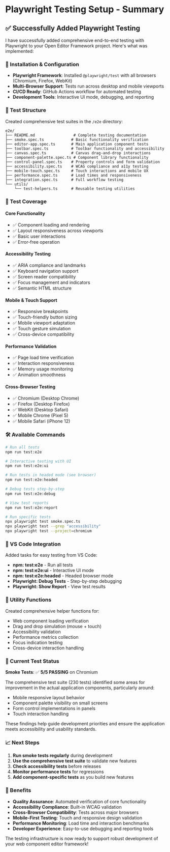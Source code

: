 # Playwright Testing Setup - Summary

## ✅ Successfully Added Playwright Testing

I have successfully added comprehensive end-to-end testing with Playwright to your Open Editor Framework project. Here's what was implemented:

### 🚀 Installation & Configuration

- **Playwright Framework**: Installed `@playwright/test` with all browsers (Chromium, Firefox, WebKit)
- **Multi-Browser Support**: Tests run across desktop and mobile viewports
- **CI/CD Ready**: GitHub Actions workflow for automated testing
- **Development Tools**: Interactive UI mode, debugging, and reporting

### 📁 Test Structure

Created comprehensive test suites in the `/e2e` directory:

```
e2e/
├── README.md                 # Complete testing documentation
├── smoke.spec.ts            # Basic functionality verification
├── editor-app.spec.ts       # Main application component tests
├── toolbar.spec.ts          # Toolbar functionality and accessibility
├── canvas.spec.ts           # Canvas drag-and-drop interactions
├── component-palette.spec.ts # Component library functionality
├── control-panel.spec.ts    # Property controls and form validation
├── accessibility.spec.ts    # WCAG compliance and a11y testing
├── mobile-touch.spec.ts     # Touch interactions and mobile UX
├── performance.spec.ts      # Load times and responsiveness
├── integration.spec.ts      # Full workflow testing
└── utils/
    └── test-helpers.ts      # Reusable testing utilities
```

### 🧪 Test Coverage

#### **Core Functionality**
- ✅ Component loading and rendering
- ✅ Layout responsiveness across viewports
- ✅ Basic user interactions
- ✅ Error-free operation

#### **Accessibility Testing** 
- ✅ ARIA compliance and landmarks
- ✅ Keyboard navigation support
- ✅ Screen reader compatibility
- ✅ Focus management and indicators
- ✅ Semantic HTML structure

#### **Mobile & Touch Support**
- ✅ Responsive breakpoints
- ✅ Touch-friendly button sizing
- ✅ Mobile viewport adaptation
- ✅ Touch gesture simulation
- ✅ Cross-device compatibility

#### **Performance Validation**
- ✅ Page load time verification
- ✅ Interaction responsiveness
- ✅ Memory usage monitoring
- ✅ Animation smoothness

#### **Cross-Browser Testing**
- ✅ Chromium (Desktop Chrome)
- ✅ Firefox (Desktop Firefox) 
- ✅ WebKit (Desktop Safari)
- ✅ Mobile Chrome (Pixel 5)
- ✅ Mobile Safari (iPhone 12)

### 🛠️ Available Commands

```bash
# Run all tests
npm run test:e2e

# Interactive testing with UI
npm run test:e2e:ui

# Run tests in headed mode (see browser)
npm run test:e2e:headed

# Debug tests step-by-step
npm run test:e2e:debug

# View test reports
npm run test:e2e:report

# Run specific tests
npx playwright test smoke.spec.ts
npx playwright test --grep "accessibility"
npx playwright test --project=chromium
```

### 🎯 VS Code Integration

Added tasks for easy testing from VS Code:
- **npm: test:e2e** - Run all tests
- **npm: test:e2e:ui** - Interactive UI mode
- **npm: test:e2e:headed** - Headed browser mode
- **Playwright: Debug Tests** - Step-by-step debugging
- **Playwright: Show Report** - View test results

### 🔧 Utility Functions

Created comprehensive helper functions for:
- Web component loading verification
- Drag and drop simulation (mouse + touch)
- Accessibility validation
- Performance metrics collection
- Focus indication testing
- Cross-device interaction handling

### 🚨 Current Test Status

**Smoke Tests**: ✅ **5/5 PASSING** on Chromium

The comprehensive test suite (230 tests) identified some areas for improvement in the actual application components, particularly around:
- Mobile responsive layout behavior
- Component palette visibility on small screens
- Form control implementations in panels
- Touch interaction handling

These findings help guide development priorities and ensure the application meets accessibility and usability standards.

### 📈 Next Steps

1. **Run smoke tests regularly** during development
2. **Use the comprehensive test suite** to validate new features
3. **Check accessibility tests** before releases
4. **Monitor performance tests** for regressions
5. **Add component-specific tests** as you build new features

### 🎉 Benefits

- **Quality Assurance**: Automated verification of core functionality
- **Accessibility Compliance**: Built-in WCAG validation
- **Cross-Browser Compatibility**: Tests across major browsers
- **Mobile-First Testing**: Touch and responsive design validation
- **Performance Monitoring**: Load time and interaction benchmarks
- **Developer Experience**: Easy-to-use debugging and reporting tools

The testing infrastructure is now ready to support robust development of your web component editor framework!
